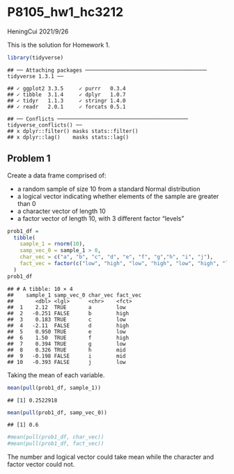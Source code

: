 P8105\_hw1\_hc3212
================
HeningCui
2021/9/26

This is the solution for Homework 1.

``` r
library(tidyverse)
```

    ## ── Attaching packages ─────────────────────────────────────── tidyverse 1.3.1 ──

    ## ✓ ggplot2 3.3.5     ✓ purrr   0.3.4
    ## ✓ tibble  3.1.4     ✓ dplyr   1.0.7
    ## ✓ tidyr   1.1.3     ✓ stringr 1.4.0
    ## ✓ readr   2.0.1     ✓ forcats 0.5.1

    ## ── Conflicts ────────────────────────────────────────── tidyverse_conflicts() ──
    ## x dplyr::filter() masks stats::filter()
    ## x dplyr::lag()    masks stats::lag()

## Problem 1

Create a data frame comprised of:

  - a random sample of size 10 from a standard Normal distribution
  - a logical vector indicating whether elements of the sample are
    greater than 0
  - a character vector of length 10
  - a factor vector of length 10, with 3 different factor “levels”

<!-- end list -->

``` r
prob1_df =
  tibble(
    sample_1 = rnorm(10),
    samp_vec_0 = sample_1 > 0,
    char_vec = c("a", "b", "c", "d", "e", "f", "g","h", "i", "j"),
    fact_vec = factor(c("low", "high", "low", "high", "low", "high", "low", "mid", "mid", "low"))
  )
prob1_df
```

    ## # A tibble: 10 × 4
    ##    sample_1 samp_vec_0 char_vec fact_vec
    ##       <dbl> <lgl>      <chr>    <fct>   
    ##  1    2.12  TRUE       a        low     
    ##  2   -0.251 FALSE      b        high    
    ##  3    0.183 TRUE       c        low     
    ##  4   -2.11  FALSE      d        high    
    ##  5    0.950 TRUE       e        low     
    ##  6    1.50  TRUE       f        high    
    ##  7    0.394 TRUE       g        low     
    ##  8    0.326 TRUE       h        mid     
    ##  9   -0.198 FALSE      i        mid     
    ## 10   -0.393 FALSE      j        low

Taking the mean of each variable.

``` r
mean(pull(prob1_df, sample_1))
```

    ## [1] 0.2522918

``` r
mean(pull(prob1_df, samp_vec_0))
```

    ## [1] 0.6

``` r
#mean(pull(prob1_df, char_vec))
#mean(pull(prob1_df, fact_vec))
```

The number and logical vector could take mean while the character and
factor vector could not.
